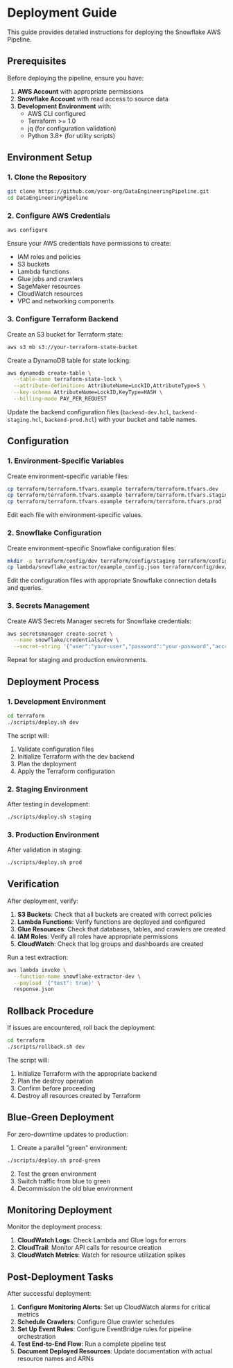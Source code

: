 # Deployment Guide

This guide provides detailed instructions for deploying the Snowflake AWS Pipeline.

## Prerequisites

Before deploying the pipeline, ensure you have:

1. **AWS Account** with appropriate permissions
2. **Snowflake Account** with read access to source data
3. **Development Environment** with:
   - AWS CLI configured
   - Terraform >= 1.0
   - jq (for configuration validation)
   - Python 3.8+ (for utility scripts)

## Environment Setup

### 1. Clone the Repository

```bash
git clone https://github.com/your-org/DataEngineeringPipeline.git
cd DataEngineeringPipeline
```

### 2. Configure AWS Credentials

```bash
aws configure
```

Ensure your AWS credentials have permissions to create:
- IAM roles and policies
- S3 buckets
- Lambda functions
- Glue jobs and crawlers
- SageMaker resources
- CloudWatch resources
- VPC and networking components

### 3. Configure Terraform Backend

Create an S3 bucket for Terraform state:

```bash
aws s3 mb s3://your-terraform-state-bucket
```

Create a DynamoDB table for state locking:

```bash
aws dynamodb create-table \
  --table-name terraform-state-lock \
  --attribute-definitions AttributeName=LockID,AttributeType=S \
  --key-schema AttributeName=LockID,KeyType=HASH \
  --billing-mode PAY_PER_REQUEST
```

Update the backend configuration files (`backend-dev.hcl`, `backend-staging.hcl`, `backend-prod.hcl`) with your bucket and table names.

## Configuration

### 1. Environment-Specific Variables

Create environment-specific variable files:

```bash
cp terraform/terraform.tfvars.example terraform/terraform.tfvars.dev
cp terraform/terraform.tfvars.example terraform/terraform.tfvars.staging
cp terraform/terraform.tfvars.example terraform/terraform.tfvars.prod
```

Edit each file with environment-specific values.

### 2. Snowflake Configuration

Create environment-specific Snowflake configuration files:

```bash
mkdir -p terraform/config/dev terraform/config/staging terraform/config/prod
cp lambda/snowflake_extractor/example_config.json terraform/config/dev/snowflake_extraction.json
```

Edit the configuration files with appropriate Snowflake connection details and queries.

### 3. Secrets Management

Create AWS Secrets Manager secrets for Snowflake credentials:

```bash
aws secretsmanager create-secret \
  --name snowflake/credentials/dev \
  --secret-string '{"user":"your-user","password":"your-password","account":"your-account","warehouse":"your-warehouse","role":"your-role"}'
```

Repeat for staging and production environments.

## Deployment Process

### 1. Development Environment

```bash
cd terraform
./scripts/deploy.sh dev
```

The script will:
1. Validate configuration files
2. Initialize Terraform with the dev backend
3. Plan the deployment
4. Apply the Terraform configuration

### 2. Staging Environment

After testing in development:

```bash
./scripts/deploy.sh staging
```

### 3. Production Environment

After validation in staging:

```bash
./scripts/deploy.sh prod
```

## Verification

After deployment, verify:

1. **S3 Buckets**: Check that all buckets are created with correct policies
2. **Lambda Functions**: Verify functions are deployed and configured
3. **Glue Resources**: Check that databases, tables, and crawlers are created
4. **IAM Roles**: Verify all roles have appropriate permissions
5. **CloudWatch**: Check that log groups and dashboards are created

Run a test extraction:

```bash
aws lambda invoke \
  --function-name snowflake-extractor-dev \
  --payload '{"test": true}' \
  response.json
```

## Rollback Procedure

If issues are encountered, roll back the deployment:

```bash
cd terraform
./scripts/rollback.sh dev
```

The script will:
1. Initialize Terraform with the appropriate backend
2. Plan the destroy operation
3. Confirm before proceeding
4. Destroy all resources created by Terraform

## Blue-Green Deployment

For zero-downtime updates to production:

1. Create a parallel "green" environment:
```bash
./scripts/deploy.sh prod-green
```

2. Test the green environment
3. Switch traffic from blue to green
4. Decommission the old blue environment

## Monitoring Deployment

Monitor the deployment process:

1. **CloudWatch Logs**: Check Lambda and Glue logs for errors
2. **CloudTrail**: Monitor API calls for resource creation
3. **CloudWatch Metrics**: Watch for resource utilization spikes

## Post-Deployment Tasks

After successful deployment:

1. **Configure Monitoring Alerts**: Set up CloudWatch alarms for critical metrics
2. **Schedule Crawlers**: Configure Glue crawler schedules
3. **Set Up Event Rules**: Configure EventBridge rules for pipeline orchestration
4. **Test End-to-End Flow**: Run a complete pipeline test
5. **Document Deployed Resources**: Update documentation with actual resource names and ARNs